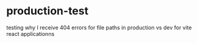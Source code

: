# production-test
testing why I receive 404 errors for file paths in production vs dev for vite react applicationns
